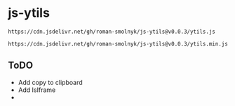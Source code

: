 # js-ytils

```
https://cdn.jsdelivr.net/gh/roman-smolnyk/js-ytils@v0.0.3/ytils.js
```
```
https://cdn.jsdelivr.net/gh/roman-smolnyk/js-ytils@v0.0.3/ytils.min.js
```


## ToDO

- Add copy to clipboard
- Add IsIframe
- 